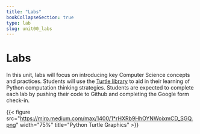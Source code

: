 ```yaml
---
title: "Labs"
bookCollapseSection: true
type: lab
slug: unit00_labs
---
```


# Labs

In this unit, labs will focus on introducing key Computer Science concepts and practices. Students will use the [Turtle library](https://docs.python.org/3/library/turtle.html) to aid in their learning of Python computation thinking strategies. Students are expected to complete each lab by pushing their code to Github and completing the Google form check-in. 



{{< figure src="https://miro.medium.com/max/1400/1*rHXRb9HhOYNWoixmCD_SGQ.png" width="75%" title="Python Turtle Graphics" >}}
